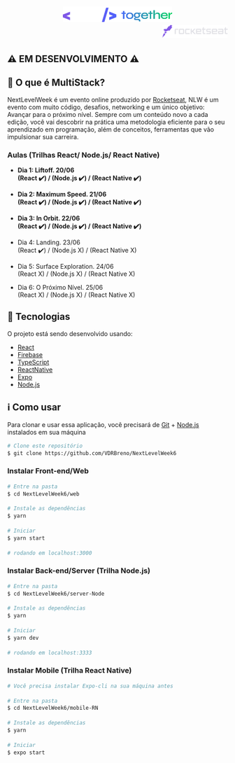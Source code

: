 <h1 align="center">
  <br/>
  <img alt="NLW_Together" src="./preview/nlw-logo.svg" width="250px" />
  
  <div align="right">
    <a href="https://rocketseat.com.br">
      <img alt="rocketseat" src="./preview/rocketseat-logo.svg" width="150px" />
    </a>
  </div>
</h1>

## :warning: **EM DESENVOLVIMENTO** :warning:

## 📃 O que é MultiStack?

NextLevelWeek é um evento online produzido por [Rocketseat](https://github.com/rocketseat), NLW é um evento com muito código, desafios, networking e um único objetivo: Avançar para o próximo nível. Sempre com um conteúdo novo a cada edição, você vai descobrir na prática uma metodologia eficiente para o seu aprendizado em programação, além de conceitos, ferramentas que vão impulsionar sua carreira.

### Aulas (Trilhas React/ Node.js/ React Native)
- **Dia 1: Liftoff. 20/06 <br/>
(React :heavy_check_mark:) / (Node.js :heavy_check_mark:) / (React Native :heavy_check_mark:)**

- **Dia 2: Maximum Speed. 21/06 <br/>
(React :heavy_check_mark:) / (Node.js :heavy_check_mark:) / (React Native :heavy_check_mark:)**

- **Dia 3: In Orbit. 22/06 <br/>
(React :heavy_check_mark:) / (Node.js :heavy_check_mark:) / (React Native :heavy_check_mark:)**

- Dia 4: Landing. 23/06 <br/>
(React :heavy_check_mark:) / (Node.js X) / (React Native X)

- Dia 5: Surface Exploration. 24/06 <br/>
(React X) / (Node.js X) / (React Native X)

- Dia 6: O Próximo Nível. 25/06 <br/>
(React X) / (Node.js X) / (React Native X)

## :rocket: Tecnologias

O projeto está sendo desenvolvido usando:

- [React][reactjs]
- [Firebase][firebase]
- [TypeScript][typescript]
- [ReactNative][Reactnative]
- [Expo][expo]
- [Node.js][nodejs]

## :information_source: Como usar

Para clonar e usar essa aplicação, você precisará de [Git][git] + [Node.js][nodejs] instalados em sua máquina

```bash
# Clone este repositório
$ git clone https://github.com/VDRBreno/NextLevelWeek6
```

### Instalar Front-end/Web

```bash
# Entre na pasta
$ cd NextLevelWeek6/web

# Instale as dependências
$ yarn

# Iniciar
$ yarn start

# rodando em localhost:3000
```

<!-- ### Pré-visualização (front-end)

<h1 align="center">
    <img alt="FrontendPreview" src="./preview/website.png" />
</h1> -->

### Instalar Back-end/Server (Trilha Node.js)

```bash
# Entre na pasta
$ cd NextLevelWeek6/server-Node

# Instale as dependências
$ yarn

# Iniciar
$ yarn dev

# rodando em localhost:3333
```

### Instalar Mobile (Trilha React Native)

```bash
# Você precisa instalar Expo-cli na sua máquina antes

# Entre na pasta
$ cd NextLevelWeek6/mobile-RN

# Instale as dependências
$ yarn

# Iniciar
$ expo start
```
<!-- ### Pré-visualização (mobile)

<h1 align="center">
    <img alt="AppMobilePreview" src="./preview/app.png" />
</h1> -->

[typescript]: https://www.typescriptlang.org/
[reactjs]: https://reactjs.org
[nextjs]: https://nextjs.org
[materialui]: https://material-ui.com/pt/
[nodejs]: https://nodejs.org/en/
[git]: https://git-scm.com
[python]: https://www.python.org
[django]: https://www.djangoproject.com
[expo]: https://expo.io
[reactnative]: https://reactnative.dev
[firebase]: https://firebase.google.com/?hl=pt
